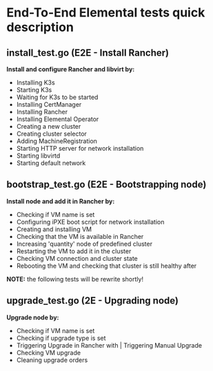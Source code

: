 # End-To-End Elemental tests quick description

## install_test.go (E2E - Install Rancher)
**Install and configure Rancher and libvirt by:**
- Installing K3s
- Starting K3s
- Waiting for K3s to be started
- Installing CertManager
- Installing Rancher
- Installing Elemental Operator
- Creating a new cluster
- Creating cluster selector
- Adding MachineRegistration
- Starting HTTP server for network installation
- Starting libvirtd
- Starting default network

## bootstrap_test.go (E2E - Bootstrapping node)
**Install node and add it in Rancher by:**
- Checking if VM name is set
- Configuring iPXE boot script for network installation
- Creating and installing VM
- Checking that the VM is available in Rancher
- Increasing 'quantity' node of predefined cluster
- Restarting the VM to add it in the cluster
- Checking VM connection and cluster state
- Rebooting the VM and checking that cluster is still healthy after

**NOTE:** the following tests will be rewrite shortly!
## upgrade_test.go (2E - Upgrading node)
**Upgrade node by:**
- Checking if VM name is set
- Checking if upgrade type is set
- Triggering Upgrade in Rancher with <upgradeType> | Triggering Manual Upgrade
- Checking VM upgrade
- Cleaning upgrade orders
